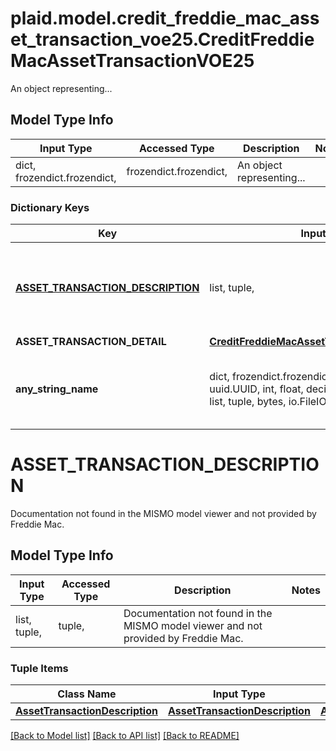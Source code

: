 # plaid.model.credit_freddie_mac_asset_transaction_voe25.CreditFreddieMacAssetTransactionVOE25

An object representing...

## Model Type Info
Input Type | Accessed Type | Description | Notes
------------ | ------------- | ------------- | -------------
dict, frozendict.frozendict,  | frozendict.frozendict,  | An object representing... | 

### Dictionary Keys
Key | Input Type | Accessed Type | Description | Notes
------------ | ------------- | ------------- | ------------- | -------------
**[ASSET_TRANSACTION_DESCRIPTION](#ASSET_TRANSACTION_DESCRIPTION)** | list, tuple,  | tuple,  | Documentation not found in the MISMO model viewer and not provided by Freddie Mac. | 
**ASSET_TRANSACTION_DETAIL** | [**CreditFreddieMacAssetTransactionDetailVOE25**](CreditFreddieMacAssetTransactionDetailVOE25.md) | [**CreditFreddieMacAssetTransactionDetailVOE25**](CreditFreddieMacAssetTransactionDetailVOE25.md) |  | 
**any_string_name** | dict, frozendict.frozendict, str, date, datetime, uuid.UUID, int, float, decimal.Decimal, bool, None, list, tuple, bytes, io.FileIO, io.BufferedReader,  | frozendict.frozendict, str, decimal.Decimal, BoolClass, NoneClass, tuple, bytes, FileIO | any string name can be used but the value must be the correct type | [optional]

# ASSET_TRANSACTION_DESCRIPTION

Documentation not found in the MISMO model viewer and not provided by Freddie Mac.

## Model Type Info
Input Type | Accessed Type | Description | Notes
------------ | ------------- | ------------- | -------------
list, tuple,  | tuple,  | Documentation not found in the MISMO model viewer and not provided by Freddie Mac. | 

### Tuple Items
Class Name | Input Type | Accessed Type | Description | Notes
------------- | ------------- | ------------- | ------------- | -------------
[**AssetTransactionDescription**](AssetTransactionDescription.md) | [**AssetTransactionDescription**](AssetTransactionDescription.md) | [**AssetTransactionDescription**](AssetTransactionDescription.md) |  | 

[[Back to Model list]](../../README.md#documentation-for-models) [[Back to API list]](../../README.md#documentation-for-api-endpoints) [[Back to README]](../../README.md)

